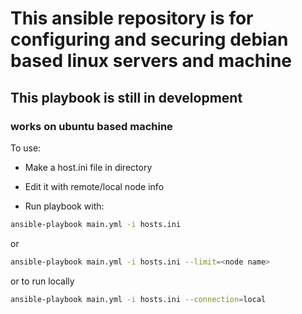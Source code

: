 # This ansible repository is for configuring and securing debian based linux servers and machine

## This playbook is still in development

### works on ubuntu based machine

To use:

* Make a host.ini file in directory

* Edit it with remote/local node info

* Run playbook with:

```bash
ansible-playbook main.yml -i hosts.ini 
```

or

```bash
ansible-playbook main.yml -i hosts.ini --limit=<node name>
```

or to run locally

```bash
ansible-playbook main.yml -i hosts.ini --connection=local
```
